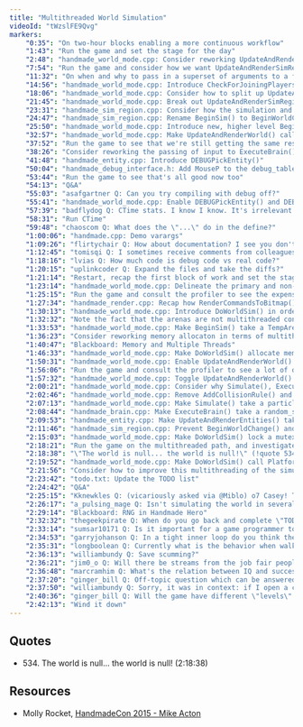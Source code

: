 ```yaml
---
title: "Multithreaded World Simulation"
videoId: "tWzslFE9Qvg"
markers:
    "0:35": "On two-hour blocks enabling a more continuous workflow"
    "1:43": "Run the game and set the stage for the day"
    "2:48": "handmade_world_mode.cpp: Consider reworking UpdateAndRenderSimRegion() for state visibility minimisation"
    "7:54": "Run the game and consider how we want UpdateAndRenderSimRegion() to operate differently in the debug and the regular view"
    "11:32": "On when and why to pass in a superset of arguments to a function"
    "14:56": "handmade_world_mode.cpp: Introduce CheckForJoiningPlayers() to contain the player joining code from UpdateAndRenderSimRegion()"
    "18:06": "handmade_world_mode.cpp: Consider how to split up UpdateAndRenderSimRegion()"
    "21:45": "handmade_world_mode.cpp: Break out UpdateAndRenderSimRegion() functionality into UpdateAndRenderWorld()"
    "23:31": "handmade_sim_region.cpp: Consider how the simulation and the packing sides are two different functions"
    "24:47": "handmade_sim_region.cpp: Rename BeginSim() to BeginWorldChange() and EndSim() to EndWorldChange()"
    "25:50": "handmade_world_mode.cpp: Introduce new, higher level BeginSim() and EndSim() functions, and Simulate()"
    "32:57": "handmade_world_mode.cpp: Make UpdateAndRenderWorld() call our new functions"
    "37:52": "Run the game to see that we're still getting the same results"
    "38:26": "Consider reworking the passing of input to ExecuteBrain() and Simulate()"
    "41:48": "handmade_entity.cpp: Introduce DEBUGPickEntity()"
    "50:04": "handmade_debug_interface.h: Add MouseP to the debug_table struct and introduce SET_DEBUG_MOUSE_P() and GET_DEBUG_MOUSE_P()"
    "53:44": "Run the game to see that's all good now too"
    "54:13": "Q&A"
    "55:03": "asafgartner Q: Can you try compiling with debug off?"
    "55:41": "handmade_world_mode.cpp: Enable DEBUGPickEntity() and DEBUG_PLATFORM_GET_MEMORY_STATS() to be compiled out"
    "57:39": "badflydog Q: CTime stats. I know I know. It's irrelevant for the code"
    "58:31": "Run CTime"
    "59:48": "chaoscom Q: What does the \"...\" do in the define?"
    "1:00:06": "handmade.cpp: Demo varargs"
    "1:09:26": "flirtychair Q: How about documentation? I see you don't have too much comments in your code"
    "1:12:45": "tomisqi Q: I sometimes receive comments from colleagues during code reviews that I should put long pieces of code into functions for \"cleanliness\". What parameters go into your thought process when deciding if a piece of code should be placed under a function? How do you make the decision?"
    "1:18:16": "lvias Q: How much code is debug code vs real code?"
    "1:20:15": "uplinkcoder Q: Expand the files and take the diffs?"
    "1:21:14": "Restart, recap the first block of work and set the stage for the second block"
    "1:23:14": "handmade_world_mode.cpp: Delineate the primary and non-primary region simulation routines in UpdateAndRenderWorld() and consider how to thread them"
    "1:25:15": "Run the game and consult the profiler to see the expense of GetClosestTraversable()"
    "1:27:34": "handmade_render.cpp: Recap how RenderCommandsToBitmap() creates work orders to distribute to our threads"
    "1:30:13": "handmade_world_mode.cpp: Introduce DoWorldSim() in order to thread the simulation"
    "1:32:32": "Note the fact that the arenas are not multithreaded constructs"
    "1:33:53": "handmade_world_mode.cpp: Make BeginSim() take a TempArena that we pass in, to enable it to be multithreaded"
    "1:36:23": "Consider reworking memory allocaton in terms of multithreading"
    "1:40:47": "Blackboard: Memory and Multiple Threads"
    "1:46:33": "handmade_world_mode.cpp: Make DoWorldSim() allocate memory that exists only for the lifetime of the work"
    "1:50:31": "handmade_world_mode.cpp: Enable UpdateAndRenderWorld() to create world_sim_work orders"
    "1:56:06": "Run the game and consult the profiler to see a lot of debug events being generated"
    "1:57:32": "handmade_world_mode.cpp: Toggle UpdateAndRenderWorld() to take the multithreaded path, :run the game and consider why it doesn't work"
    "2:00:21": "handmade_world_mode.cpp: Consider why Simulate(), ExecuteBrain() and UpdateAndRenderEntities() take the WorldMode"
    "2:02:46": "handmade_world_mode.cpp: Remove AddCollisionRule() and ClearCollisionRulesFor(), and prevent functions from unnecessarily taking the WorldMode"
    "2:07:13": "handmade_world_mode.cpp: Make Simulate() take a particle_cache"
    "2:08:44": "handmade_brain.cpp: Make ExecuteBrain() take a random_series Entropy"
    "2:09:53": "handmade_entity.cpp: Make UpdateAndRenderEntities() take the TypicalFloorHeight directly for now"
    "2:11:46": "handmade_sim_region.cpp: Prevent BeginWorldChange() and EndWorldChange() from taking WorldMode, and consider how better to deal with the camera"
    "2:15:03": "handmade_world_mode.cpp: Make DoWorldSim() lock a mutex around BeginSim() and EndSim()"
    "2:18:21": "Run the game on the multithreaded path, and investigate why the World is null"
    "2:18:38": "\"The world is null... the world is null!\" (!quote 534)"
    "2:19:52": "handmade_world_mode.cpp: Make DoWorldSim() call Platform.CompleteAllWork(), run the game and consult the profiler"
    "2:21:56": "Consider how to improve this multithreading of the simulation, with a few words on functional programming"
    "2:23:42": "todo.txt: Update the TODO list"
    "2:24:42": "Q&A"
    "2:25:15": "Kknewkles Q: (vicariously asked via @Miblo) o7 Casey! Two questions: 1) Have you finished Sausage Roll? I have! >:D 2) I have been Shilling Knight for you to play Shovel Knight, and now I have to add Undertale to the list. That game a gift from gods on high"
    "2:26:17": "a_pulsing_mage Q: Isn't simulating the world in several threads, can't that make the game non deterministic? Isn't the point of the RNG having a starting kernel for deterministic play for competition and stuff?"
    "2:29:14": "Blackboard: RNG in Handmade Hero"
    "2:32:32": "thegeekpirate Q: When do you go back and complete \"TODO\" tasks you've given yourself in the code? Is each one going to be completed before you're done, or are they simply wishlists?"
    "2:33:14": "sumsar10171 Q: Is it important for a game programmer to have a portfolio in the same way artists do and, if so, what would be important to include? [see Resources, Molly Rocket]"
    "2:34:53": "garryjohanson Q: In a tight inner loop do you think these memory copies for the temporary scratch memory could become an overhead concern? If I understood the stream correctly, that is"
    "2:35:31": "longboolean Q: Currently what is the behavior when walking several rooms over, into another chunk?"
    "2:36:13": "williambundy Q: Save scumming?"
    "2:36:21": "jim0_o Q: Will there be streams from the job fair people?"
    "2:36:48": "marcramhim Q: What's the relation between IQ and success at programming?"
    "2:37:20": "ginger_bill Q: Off-topic question which can be answered later if necessary. I've been developing a new programming language to replace my needs for C/C++ and pretty much every other language. The main areas of research for me at the moment are: Metaprogramming, SSA optimizations, Concurrency. You being a metaprogramming \"expert\", other than Compile Time Execution (CTE) that is Jon's language, what other forms of metaprogramming would you like?"
    "2:37:50": "williambundy Q: Sorry, it was in context: if I open a chest, and don't get what I want, reloading a save game and playing slightly differently might get me a different RNG for the chest"
    "2:40:36": "ginger_bill Q: Will the game have different \"levels\" like the Binding of Isaac, or will the entire game be a single \"level\"?"
    "2:42:13": "Wind it down"
---
```


## Quotes

* 534\. The world is null... the world is null! (2:18:38)

## Resources

* Molly Rocket, [HandmadeCon 2015 - Mike Acton](https://mollyrocket.com/news_0035.html)
